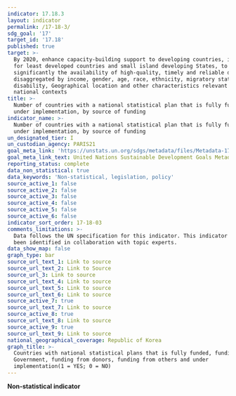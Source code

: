 ```yaml
---
indicator: 17.18.3
layout: indicator
permalink: /17-18-3/
sdg_goal: '17'
target_id: '17.18'
published: true
target: >-
  By 2020, enhance capacity-building support to developing countries, including
  for least developed countries and small island developing States, to increase
  significantly the availability of high-quality, timely and reliable data
  disaggregated by income, gender, age, race, ethnicity, migratory status,
  disability, Geographical location and other characteristics relevant in
  national contexts
title: >-
  Number of countries with a national statistical plan that is fully funded and
  under implementation, by source of funding
indicator_name: >-
  Number of countries with a national statistical plan that is fully funded and
  under implementation, by source of funding
un_designated_tier: I
un_custodian_agency: PARIS21
goal_meta_link: 'https://unstats.un.org/sdgs/metadata/files/Metadata-17-18-03.pdf'
goal_meta_link_text: United Nations Sustainable Development Goals Metadata (PDF 345 KB)
reporting_status: complete
data_non_statistical: true
data_keywords: 'Non-statistical, legislation, policy'
source_active_1: false
source_active_2: false
source_active_3: false
source_active_4: false
source_active_5: false
source_active_6: false
indicator_sort_order: 17-18-03
comments_limitations: >-
  Data follows the UN specification for this indicator. This indicator has not
  been identified in collaboration with topic experts.
data_show_map: false
graph_type: bar
source_url_text_1: Link to source
source_url_text_2: Link to Source
source_url_3: Link to source
source_url_text_4: Link to source
source_url_text_5: Link to source
source_url_text_6: Link to source
source_active_7: true
source_url_text_7: Link to source
source_active_8: true
source_url_text_8: Link to source
source_active_9: true
source_url_text_9: Link to source
national_geographical_coverage: Republic of Korea
graph_title: >-
  Countries with national statistical plans that is fully funded, funding from
  Government, funding from donors, funding from others and under
  implementation(1 = YES; 0 = NO)
---
```

**Non-statistical indicator**
